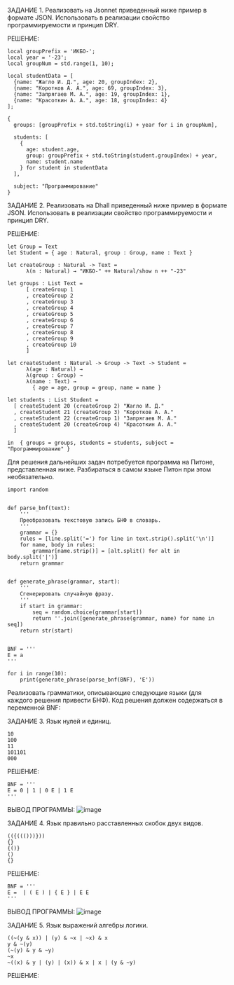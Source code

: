 ЗАДАНИЕ 1. Реализовать на Jsonnet приведенный ниже пример в формате JSON. Использовать в реализации свойство программируемости и принцип DRY.

  РЕШЕНИЕ:
  ~~~jsonnet
  local groupPrefix = 'ИКБО-';
  local year = '-23';
  local groupNum = std.range(1, 10);
  
  local studentData = [
    {name: "Жагло И. Д.", age: 20, groupIndex: 2},
    {name: "Коротков А. А.", age: 69, groupIndex: 3},
    {name: "Запрягаев М. А.", age: 19, groupIndex: 1},
    {name: "Красоткин А. А.", age: 18, groupIndex: 4}
  ];
  
  {
    groups: [groupPrefix + std.toString(i) + year for i in groupNum],
  
    students: [
      {
        age: student.age,
        group: groupPrefix + std.toString(student.groupIndex) + year,
        name: student.name
      } for student in studentData
    ],
  
    subject: "Программирование"
  }
  ~~~


ЗАДАНИЕ 2. Реализовать на Dhall приведенный ниже пример в формате JSON. Использовать в реализации свойство программируемости и принцип DRY.

  РЕШЕНИЕ:
  ~~~dhall
  let Group = Text
  let Student = { age : Natural, group : Group, name : Text }
  
  let createGroup : Natural -> Text =
        λ(n : Natural) → "ИКБО-" ++ Natural/show n ++ "-23"
  
  let groups : List Text =
        [ createGroup 1
        , createGroup 2
        , createGroup 3
        , createGroup 4
        , createGroup 5
        , createGroup 6
        , createGroup 7
        , createGroup 8
        , createGroup 9
        , createGroup 10
        ]
  
  let createStudent : Natural -> Group -> Text -> Student =
        λ(age : Natural) →
        λ(group : Group) →
        λ(name : Text) →
          { age = age, group = group, name = name }
  
  let students : List Student =
    [ createStudent 20 (createGroup 2) "Жагло И. Д."
    , createStudent 21 (createGroup 3) "Коротков А. А."
    , createStudent 22 (createGroup 1) "Запрягаев М. А."
    , createStudent 20 (createGroup 4) "Красоткин А. А."
    ]
  
  in  { groups = groups, students = students, subject = "Программирование" }
  ~~~


Для решения дальнейших задач потребуется программа на Питоне, представленная ниже. Разбираться в самом языке Питон при этом необязательно.

~~~
import random


def parse_bnf(text):
    '''
    Преобразовать текстовую запись БНФ в словарь.
    '''
    grammar = {}
    rules = [line.split('=') for line in text.strip().split('\n')]
    for name, body in rules:
        grammar[name.strip()] = [alt.split() for alt in body.split('|')]
    return grammar


def generate_phrase(grammar, start):
    '''
    Сгенерировать случайную фразу.
    '''
    if start in grammar:
        seq = random.choice(grammar[start])
        return ''.join([generate_phrase(grammar, name) for name in seq])
    return str(start)


BNF = '''
E = a
'''

for i in range(10):
    print(generate_phrase(parse_bnf(BNF), 'E'))
~~~   

Реализовать грамматики, описывающие следующие языки (для каждого решения привести БНФ). Код решения должен содержаться в переменной BNF:

ЗАДАНИЕ 3. Язык нулей и единиц.
~~~
10
100
11
101101
000
~~~
  РЕШЕНИЕ:
  ~~~
  BNF = '''
  E = 0 | 1 | 0 E | 1 E
  '''
  ~~~
  ВЫВОД ПРОГРАММЫ:
  ![image](https://github.com/user-attachments/assets/c6e7c985-f774-4dde-9de3-6a8e9477c56d)


ЗАДАНИЕ 4. Язык правильно расставленных скобок двух видов.
~~~
(({((()))}))
{}
{()}
()
{}
~~~
  РЕШЕНИЕ:
  ~~~
  BNF = '''
  E =  | ( E ) | { E } | E E
  '''
  ~~~
  ВЫВОД ПРОГРАММЫ:
  ![image](https://github.com/user-attachments/assets/5a9bb6fa-1b92-419d-96dc-fd71322ffca3)


ЗАДАНИЕ 5. Язык выражений алгебры логики.
~~~
((~(y & x)) | (y) & ~x | ~x) & x
y & ~(y)
(~(y) & y & ~y)
~x
~((x) & y | (y) | (x)) & x | x | (y & ~y)
~~~
  РЕШЕНИЕ:
  
